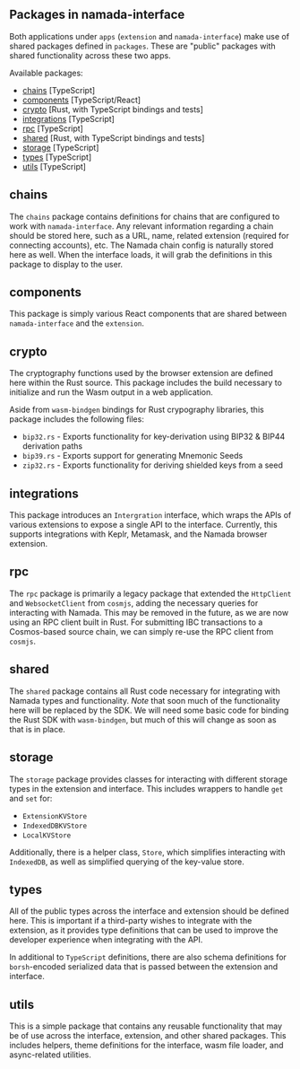 ## Packages in namada-interface

Both applications under `apps` (`extension` and `namada-interface`) make use of shared packages defined in `packages`. These are "public" packages
with shared functionality across these two apps.

Available packages:

- [chains](#chains) [TypeScript]
- [components](#components) [TypeScript/React]
- [crypto](#crypto) [Rust, with TypeScript bindings and tests]
- [integrations](#integrations) [TypeScript]
- [rpc](#rpc) [TypeScript]
- [shared](#shared) [Rust, with TypeScript bindings and tests]
- [storage](#storage) [TypeScript]
- [types](#types) [TypeScript]
- [utils](#utils) [TypeScript]

## chains

The `chains` package contains definitions for chains that are configured to work with `namada-interface`. Any relevant information regarding a chain should
be stored here, such as a URL, name, related extension (required for connecting accounts), etc. The Namada chain config is naturally stored here as well.
When the interface loads, it will grab the definitions in this package to display to the user.

## components

This package is simply various React components that are shared between `namada-interface` and the `extension`.

## crypto

The cryptography functions used by the browser extension are defined here within the Rust source. This package includes the build necessary to initialize
and run the Wasm output in a web application.

Aside from `wasm-bindgen` bindings for Rust crypography libraries, this package includes the following files:

- `bip32.rs` - Exports functionality for key-derivation using BIP32 & BIP44 derivation paths
- `bip39.rs` - Exports support for generating Mnemonic Seeds
- `zip32.rs` - Exports functionality for deriving shielded keys from a seed

## integrations

This package introduces an `Intergration` interface, which wraps the APIs of various extensions to expose a
single API to the interface. Currently, this supports integrations with Keplr, Metamask, and the Namada browser extension.

## rpc

The `rpc` package is primarily a legacy package that extended the `HttpClient` and `WebsocketClient` from `cosmjs`, adding the necessary
queries for interacting with Namada. This may be removed in the future, as we are now using an RPC client built in Rust. For submitting IBC transactions
to a Cosmos-based source chain, we can simply re-use the RPC client from `cosmjs`.

## shared

The `shared` package contains all Rust code necessary for integrating with Namada types and functionality. _Note_ that soon much of the functionality
here will be replaced by the SDK. We will need some basic code for binding the Rust SDK with `wasm-bindgen`, but much of this will change as soon as
that is in place.

## storage

The `storage` package provides classes for interacting with different storage types in the extension and interface. This includes wrappers to handle `get` and `set` for:

- `ExtensionKVStore`
- `IndexedDBKVStore`
- `LocalKVStore`

Additionally, there is a helper class, `Store`, which simplifies interacting with `IndexedDB`, as well as simplified querying of the key-value store.

## types

All of the public types across the interface and extension should be defined here. This is important if a third-party wishes to integrate with the extension,
as it provides type definitions that can be used to improve the developer experience when integrating with the API.

In additional to `TypeScript` definitions, there are also schema definitions for `borsh`-encoded serialized data that is passed between the extension and interface.

## utils

This is a simple package that contains any reusable functionality that may be of use across the interface, extension, and other shared packages. This includes helpers,
theme definitions for the interface, wasm file loader, and async-related utilities.
